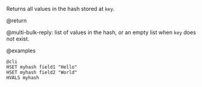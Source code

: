 Returns all values in the hash stored at `key`.

@return

@multi-bulk-reply: list of values in the hash, or an empty list when `key` does
not exist.

@examples

    @cli
    HSET myhash field1 "Hello"
    HSET myhash field2 "World"
    HVALS myhash

